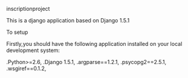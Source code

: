 inscriptionproject

This is a django application based on Django 1.5.1

To setup

Firstly,you should have the following application installed on your local development system:

 .Python>=2.6,
 .Django 1.5.1,
 .argparse==1.2.1,
 .psycopg2==2.5.1,
 .wsgiref==0.1.2,
